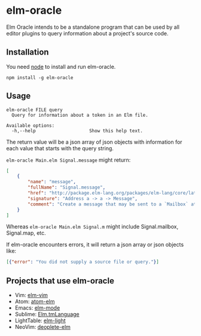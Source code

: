 # elm-oracle

Elm Oracle intends to be a standalone program that can be used by all editor plugins to query information about a project's source code.

## Installation

You need [node](http://nodejs.org) to install and run elm-oracle.

```
npm install -g elm-oracle
```

## Usage

```
elm-oracle FILE query
  Query for information about a token in an Elm file.

Available options:
  -h,--help                    Show this help text.
```

The return value will be a json array of json objects with information for each value that starts with the query string.

`elm-oracle Main.elm Signal.message` might return:

```json
[
    {
        "name": "message",
        "fullName": "Signal.message",
        "href": "http://package.elm-lang.org/packages/elm-lang/core/latest/Signal#message",
        "signature": "Address a -> a -> Message",
        "comment": "Create a message that may be sent to a `Mailbox` at a later time.\n\nMost importantly, this lets us create APIs that can send values to ports\n*without* allowing people to run arbitrary tasks."
    }
]
```

Whereas `elm-oracle Main.elm Signal.m` might include Signal.mailbox, Signal.map, etc.

If elm-oracle encounters errors, it will return a json array or json objects like:

```json
[{"error": "You did not supply a source file or query."}]
```

## Projects that use elm-oracle

* Vim: [elm-vim](https://github.com/elmcast/elm-vim)
* Atom: [atom-elm](https://github.com/edubkendo/atom-elm)
* Emacs: [elm-mode](https://github.com/jcollard/elm-mode)
* Sublime: [Elm.tmLanguage](https://github.com/deadfoxygrandpa/Elm.tmLanguage)
* LightTable: [elm-light](http://github.com/rundis/elm-light)
* NeoVim: [deoplete-elm](https://github.com/pbogut/deoplete-elm)
